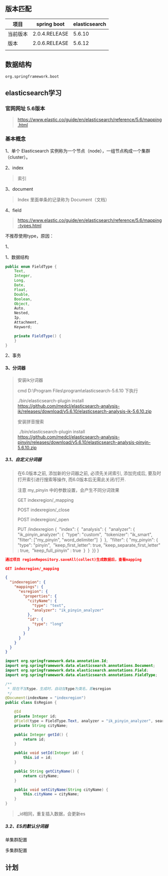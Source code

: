 ## 版本匹配
| 项目     | spring boot   | elasticsearch |
| -------- | ------------- | ------------- |
| 当前版本 | 2.0.4.RELEASE | 5.6.10        |
| 版本     | 2.0.6.RELEASE | 5.6.12        |
|          |               |               |



## 数据结构

```
org.springframework.boot
```



## elasticsearch学习

### 官网网址 5.6版本

> https://www.elastic.co/guide/en/elasticsearch/reference/5.6/mapping.html

### 基本概念

1、单个 Elasticsearch 实例称为一个节点（node），一组节点构成一个集群（cluster）。

2、index

> 索引

3、document

> Index 里面单条的记录称为 Document（文档）

4、field

> https://www.elastic.co/guide/en/elasticsearch/reference/5.6/mapping-types.html



不推荐使用type，原因：

1、



1、数据结构

```JAVA
public enum FieldType {
    Text,
    Integer,
    Long,
    Date,
    Float,
    Double,
    Boolean,
    Object,
    Auto,
    Nested,
    Ip,
    Attachment,
    Keyword;

    private FieldType() {
    }
}
```

2、事务



#### 3、分词器

> 安装ik分词器
>
> cmd   D:\Program Files\program\elasticsearch-5.6.10 下执行
>
>  	./bin/elasticsearch-plugin install https://github.com/medcl/elasticsearch-analysis-ik/releases/download/v5.6.10/elasticsearch-analysis-ik-5.6.10.zip
>
> 安装拼音搜索
>
> ​       ./bin/elasticsearch-plugin install <https://github.com/medcl/elasticsearch-analysis-pinyin/releases/download/v5.6.10/elasticsearch-analysis-pinyin-5.6.10.zip>

##### 3.1、自定义分词器

> 在6.0版本之前, 添加新的分词器之前, 必须先关闭索引, 添加完成后, 要及时打开索引进行搜索等操作, 而6.0版本后无需此关闭/打开.
>
> 注意 my_pinyin 中的参数设置，会产生不同分词效果
>
> GET indexregion/_mapping
>
>
> POST indexregion/_close
>
> POST indexregion/_open
>
> PUT /indexregion
> {
> ​    "index": {
> ​        "analysis": {
> ​            "analyzer": {
> ​                "ik_pinyin_analyzer": {
> ​                    "type": "custom",
> ​                    "tokenizer": "ik_smart",
> ​                    "filter": ["my_pinyin", "word_delimiter"]
> ​                }
> ​            },
> ​            "filter": {
> ​                "my_pinyin": {
> ​                    "type": "pinyin",
> ​                    "keep_first_letter": true,
> ​                    "keep_separate_first_letter" : true,
> ​                    "keep_full_pinyin" : true
> ​                }
> ​            }
> ​        }
> ​    }
> }

```json
通过项目 regionRepository.saveAll(collect)生成数据后，查看mapping

GET indexregion/_mapping

{
  "indexregion": {
    "mappings": {
      "esregion": {
        "properties": {
          "cityName": {
            "type": "text",
            "analyzer": "ik_pinyin_analyzer"
          },
          "id": {
            "type": "long"
          }
        }
      }
    }
  }
}
```



```java
import org.springframework.data.annotation.Id;
import org.springframework.data.elasticsearch.annotations.Document;
import org.springframework.data.elasticsearch.annotations.Field;
import org.springframework.data.elasticsearch.annotations.FieldType;

/**
 * 现在不加type，生成时，自动加type为类名，即esregion
 */
@Document(indexName = "indexregion")
public class EsRegion {

    @Id
    private Integer id;
    @Field(type = FieldType.Text, analyzer = "ik_pinyin_analyzer", searchAnalyzer = "ik_pinyin_analyzer")
    private String cityName;

    public Integer getId() {
        return id;
    }

    public void setId(Integer id) {
        this.id = id;
    }

    public String getCityName() {
        return cityName;
    }

    public void setCityName(String cityName) {
        this.cityName = cityName;
    }
}
```

>_id相同，重复插入数据，会更新es



##### 3.2、ES的默认分词器



单集群配置



多集群配置



## 计划


